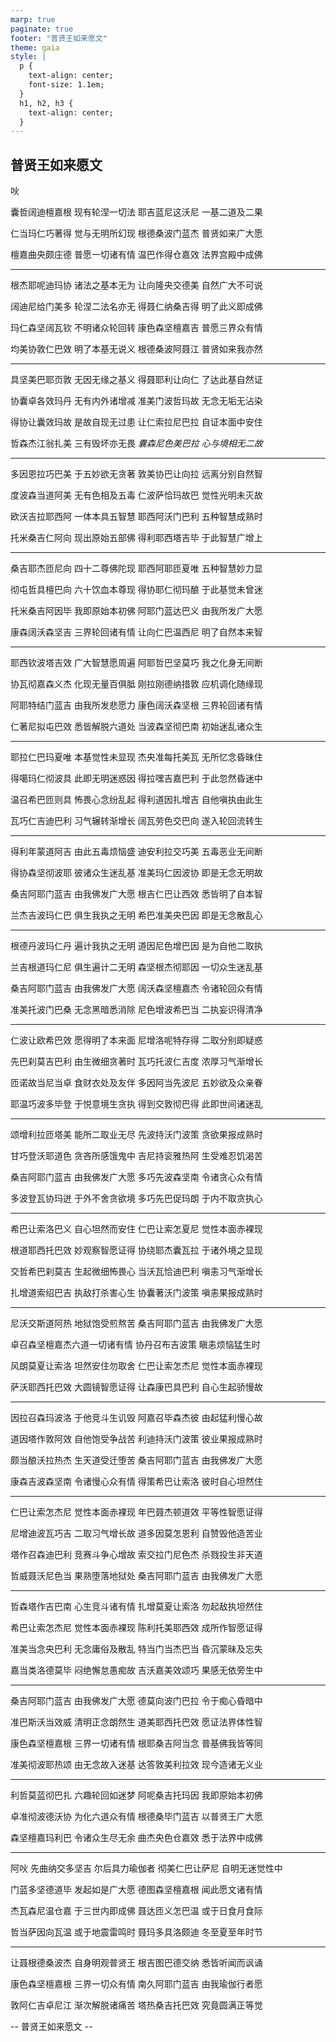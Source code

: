 ```yaml
---
marp: true
paginate: true
footer: "普贤王如来愿文"
theme: gaia
style: |
  p {
    text-align: center;
    font-size: 1.1em;
  }
  h1, h2, h3 {
    text-align: center;
  }
---
```


## 普贤王如来愿文

吙

囊哲阔迪檀嘉根 现有轮涅一切法
耶吉蓝尼这沃尼 一基二道及二果

仁当玛仁巧著得 觉与无明所幻现
根德桑波门蓝杰 普贤如来广大愿

檀嘉曲央颇庄德 普愿一切诸有情
温巴作得仓嘉效 法界宫殿中成佛

---

根杰耶呢迪玛协 诸法之基本无为
让向隆央交德美 自然广大不可说

阔迪尼给门美多 轮涅二法名亦无
得聂仁纳桑吉得 明了此义即成佛

玛仁森坚阔瓦钦 不明诸众轮回转
康色森坚檀嘉吉 普愿三界众有情

均美协敦仁巴效 明了本基无说义
根德桑波阿聂江 普贤如来我亦然

---

具坚美巴耶页敦 无因无缘之基义
得聂耶利让向仁 了达此基自然证

协囊卓各效玛丹 无有内外诸增减
准美门波哲玛故 无念无垢无沾染

得协让囊效玛故 是故自现无过患
让仁索拉尼巴拉 自证本面中安住

哲森杰江翁扎美 三有毁坏亦无畏
_囊森尼色美巴拉 心与境相无二故_

---

多因恩拉巧巴美 于五妙欲无贪著
敦美协巴让向拉 远离分别自然智

度波森当道阿美 无有色相及五毒
仁波萨恰玛故巴 觉性光明未灭故

欧沃吉拉耶西阿 一体本具五智慧
耶西阿沃门巴利 五种智慧成熟时

托米桑吉仁阿向 现出原始五部佛
得利耶西塔吉毕 于此智慧广增上

---

桑吉耶杰匝尼向 四十二尊佛陀现
耶西阿耶匝夏唯 五种智慧妙力显

彻屯哲具檀巴向 六十饮血本尊现
得协耶仁彻玛酿 于此基觉未曾迷

托米桑吉阿因毕 我即原始本初佛
阿耶门蓝达巴义 由我所发广大愿

康森阔沃森坚吉 三界轮回诸有情
让向仁巴温西尼 明了自然本来智

---

耶西钦波塔吉效 广大智慧愿周遍
阿耶哲巴坚莫巧 我之化身无间断

协瓦彻嘉森义杰 化现无量百俱胝
刚拉刚德纳措敦 应机调化随缘现

阿耶特结门蓝吉 由我所发悲愿力
康色阔沃森坚根 三界轮回诸有情

仁著尼拟屯巴效 悉皆解脱六道处
当波森坚彻巴南 初始迷乱诸众生

---

耶拉仁巴玛夏唯 本基觉性未显现
杰央准每托美瓦 无所忆念昏昧住

得噶玛仁彻波具 此即无明迷惑因
得拉嘿吉嘉巴利 于此忽然昏迷中

温召希巴匝则具 怖畏心念纷乱起
得利道因扎增吉 自他嗔执由此生

瓦巧仁吉迪巴利 习气辗转渐增长
阔瓦劳色交巴向 遂入轮回流转生

---

得利年蒙道阿吉 由此五毒烦恼盛
迪安利拉交巧美 五毒恶业无间断

得协森坚彻波耶 彼诸众生迷乱基
准美玛仁因波协 即是无念无明故

桑吉阿耶门蓝吉 由我佛发广大愿
根吉仁巴让西效 悉皆明了自本智

兰杰吉波玛仁巴 俱生我执之无明
希巴准美央巴因 即是无念散乱心

---

根德丹波玛仁丹 遍计我执之无明
道因尼色增巴因 是为自他二取执

兰吉根道玛仁尼 俱生遍计二无明
森坚根杰彻耶因 一切众生迷乱基

桑吉阿耶门蓝吉 由我佛发广大愿
阔沃森坚檀嘉杰 令诸轮回众有情

准美托波门巴桑 无念黑暗悉消除
尼色增波希巴当 二执妄识得清净

---

仁波让欧希巴效 愿得明了本来面
尼增洛呢特存得 二取分别即疑惑

先巴刹莫吉巴利 由生微细贪著时
瓦巧托波仁吉度 浓厚习气渐增长

匝诺故当尼当卓 食财衣处及友伴
多因阿当先波尼 五妙欲及众亲眷

耶温巧波多毕登 于悦意境生贪执
得到交敦彻巴得 此即世间诸迷乱

---

颂增利拉匝塔美 能所二取业无尽
先波持沃门波策 贪欲果报成熟时

甘巧登沃耶道色 贪吝所感饿鬼中
吉尼持衮雅热阿 生受难忍饥渴苦

桑吉阿耶门蓝吉 由我佛发广大愿
多巧先波森坚南 令诸贪心众有情

多波登瓦协玛迸 于外不舍贪欲境
多巧先巴促玛朗 于内不取贪执心

---

希巴让索洛巴义 自心坦然而安住
仁巴让索怎夏尼 觉性本面赤裸现

根道耶西托巴效 妙观察智愿证得
协绕耶杰囊瓦拉 于诸外境之显现

交哲希巴刹莫吉 生起微细怖畏心
当沃瓦恰迪巴利 嗔恚习气渐增长

扎增道索绍巴吉 执敌打杀害心生
协囊著沃门波策 嗔恚果报成熟时

---

尼沃交斯道阿热 地狱饱受煎熬苦
桑吉阿耶门蓝吉 由我佛发广大愿

卓召森坚檀嘉杰六道一切诸有情
协丹召布吉波策 瞋恚烦恼猛生时

风朗莫夏让索洛 坦然安住勿取舍
仁巴让索怎杰尼 觉性本面赤裸现

萨沃耶西托巴效 大圆镜智愿证得
让森康巴具巴利 自心生起骄慢故

---

因拉召森玛波洛 于他竞斗生讥毁
阿嘉召毕森杰彼 由起猛利慢心故

道因塔作敦阿效 自他饱受争战苦
利迪持沃门波策 彼业果报成熟时

颇当酿沃拉热杰 生天道受迁堕苦
桑吉阿耶门蓝吉 由我佛发广大愿

康森吉波森坚南 令诸慢心众有情
得策希巴让索洛 彼时自心坦然住

---

仁巴让索怎杰尼 觉性本面赤裸现
年巴聂杰顿道效 平等性智愿证得

尼增迪波瓦巧吉 二取习气增长故
道多因莫怎恩利 自赞毁他造苦业

塔作召森迪巴利 竞赛斗争心增故
索交拉门尼色杰 杀戮投生非天道

哲威聂沃尼色当 果熟堕落地狱处
桑吉阿耶门蓝吉 由我佛发广大愿

---

哲森塔作吉巴南 心生竞斗诸有情
扎增莫夏让索洛 勿起敌执坦然住

希巴让索怎杰尼 觉性本面赤裸现
陈利托美耶西效 成所作智愿证得

准美当念央巴利 无念庸俗及散乱
特当门当杰巴当 昏沉蒙昧及忘失

嘉当类洛德莫毕 闷绝懈怠愚痴故
吉沃嘉美效颂巧 果感无依旁生中

---

桑吉阿耶门蓝吉 由我佛发广大愿
德莫向波门巴拉 令于痴心昏暗中

准巴斯沃当效威 清明正念朗然生
道美耶西托巴效 愿证法界体性智

康色森坚檀嘉根 三界一切诸有情
根耶桑吉阿当念 普基佛我皆等同

准美彻波耶热颂 由无念故入迷基
达答敦美利拉效 现今造诸无义业

---

利哲莫蓝彻巴扎 六趣轮回如迷梦
阿呢桑吉托玛因 我即原始本初佛

卓准彻波德沃协 为化六道众有情
根德桑毕门蓝吉 以普贤王广大愿

森坚檀嘉玛利巴 令诸众生尽无余
曲杰央色仓嘉效 悉于法界中成佛

---

阿吙
先曲纳交多坚吉 尔后具力瑜伽者
彻美仁巴让萨尼 自明无迷觉性中

门蓝多坚德道毕 发起如是广大愿
德图森坚檀嘉根 闻此愿文诸有情

杰瓦森尼温仓嘉 于三世内即成佛
聂达匝义怎巴温 或于日食月食际

哲当萨因向瓦温 或于地震雷鸣时
聂玛多具洛颇迪 冬至夏至年时节

---

让聂根德桑波杰 自身明观普贤王
根吉图巴德交纳 悉皆听闻而讽诵

康色森坚檀嘉根 三界一切众有情
南久阿耶门蓝吉 由我瑜伽行者愿

敦阿仁吉卓尼江 渐次解脱诸痛苦
塔热桑吉托巴效 究竟圆满正等觉

-- 普贤王如来愿文 --
